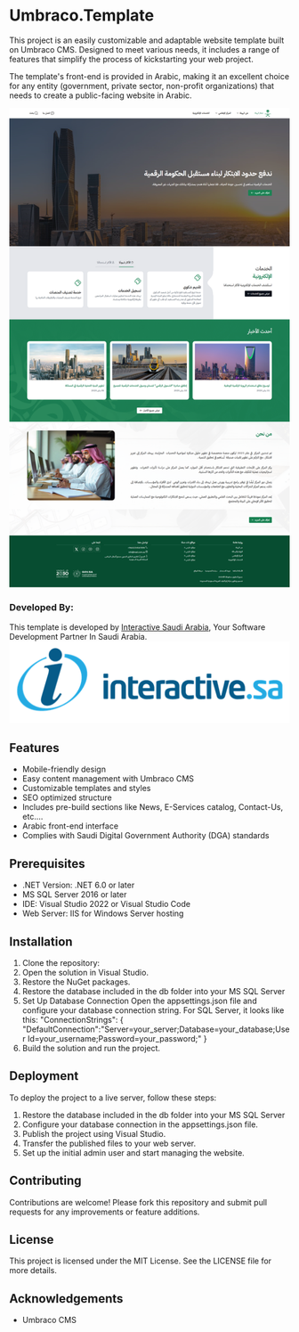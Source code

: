 # Umbraco.Template
This project is an easily customizable and adaptable website template built on Umbraco CMS. Designed to meet various needs, it includes a range of features that simplify the process of kickstarting your web project.

The template's front-end is provided in Arabic, making it an excellent choice for any entity (government, private sector, non-profit organizations) that needs to create a public-facing website in Arabic.

![Home](/wwwroot/media/screenshot.png)

### Developed By:
This template is developed by <a id='ssFeatures' href='https://interactive.sa'>Interactive Saudi Arabia</a>, Your Software Development Partner In Saudi Arabia.
![Interactive](/wwwroot/media/logo.png)

## Features
* Mobile-friendly design
* Easy content management with Umbraco CMS
* Customizable templates and styles
* SEO optimized structure
* Includes pre-build sections like News, E-Services catalog, Contact-Us, etc....
* Arabic front-end interface
* Complies with Saudi Digital Government Authority (DGA) standards

## Prerequisites
* .NET Version: .NET 6.0 or later
* MS SQL Server 2016 or later
* IDE: Visual Studio 2022 or Visual Studio Code
* Web Server: IIS for Windows Server hosting

## Installation
1.	Clone the repository:
2.	Open the solution in Visual Studio.
3.	Restore the NuGet packages.
4.	Restore the database included in the db folder into your MS SQL Server
5.	Set Up Database Connection
Open the appsettings.json file and configure your database connection string. For SQL Server, it looks like this: 
"ConnectionStrings": {
  "DefaultConnection":"Server=your_server;Database=your_database;User Id=your_username;Password=your_password;"
}
6.	Build the solution and run the project.

## Deployment
To deploy the project to a live server, follow these steps:
1.	Restore the database included in the db folder into your MS SQL Server
2.	Configure your database connection in the appsettings.json file.
3.	Publish the project using Visual Studio.
4.	Transfer the published files to your web server.
5.	Set up the initial admin user and start managing the website.

## Contributing
Contributions are welcome! Please fork this repository and submit pull requests for any improvements or feature additions.

## License
This project is licensed under the MIT License. See the LICENSE file for more details.
## Acknowledgements
* Umbraco CMS


